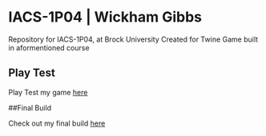 # IACS-1P04 | Wickham Gibbs
Repository for IACS-1P04, at Brock University
Created for Twine Game built in aformentioned course

## Play Test
Play Test my game [here](https://wickhamgibbs.github.io/IACS-1P04/)

##Final Build

Check out my final build [here](https://wickhamgibbs.github.io/IACS-1P04/)
